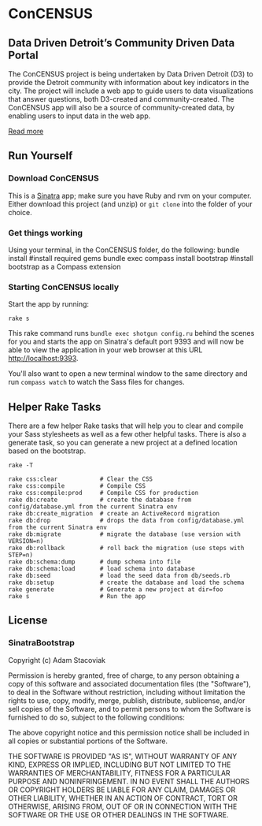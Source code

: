 # ConCENSUS

## Data Driven Detroit’s Community Driven Data Portal

The ConCENSUS project is being undertaken by Data Driven Detroit (D3) to provide the Detroit community with information about key indicators in the city. The project will include a web app to guide users to data visualizations that answer questions, both D3-created and community-created. The ConCENSUS app will also be a source of community-created data, by enabling users to input data in the web app.

[Read more](http://www.knightfoundation.org/grants/201347656/)

## Run Yourself

### Download ConCENSUS

This is a [Sinatra](http://www.sinatrarb.com/) app; make sure you have Ruby and rvm on your computer. Either download this project (and unzip) or `git clone` into the folder of your choice.

### Get things working

Using your terminal, in the ConCENSUS folder, do the following:
    bundle install  #install required gems
    bundle exec compass install bootstrap #install bootstrap as a Compass extension

### Starting ConCENSUS locally

Start the app by running:

    rake s

This rake command runs `bundle exec shotgun config.ru` behind the scenes for you and starts the app on Sinatra's default port 9393 and will now be able to view the application in your web browser at this URL [http://localhost:9393](http://localhost:9393).

You'll also want to open a new terminal window to the same directory and run `compass watch` to watch the Sass files for changes.

## Helper Rake Tasks

There are a few helper Rake tasks that will help you to clear and compile your Sass stylesheets as well as a few other helpful tasks. There is also a generate task, so you can generate a new project at a defined location based on the bootstrap.

    rake -T

    rake css:clear            # Clear the CSS
    rake css:compile          # Compile CSS
    rake css:compile:prod     # Compile CSS for production
    rake db:create            # create the database from config/database.yml from the current Sinatra env
    rake db:create_migration  # create an ActiveRecord migration
    rake db:drop              # drops the data from config/database.yml from the current Sinatra env
    rake db:migrate           # migrate the database (use version with VERSION=n)
    rake db:rollback          # roll back the migration (use steps with STEP=n)
    rake db:schema:dump       # dump schema into file
    rake db:schema:load       # load schema into database
    rake db:seed              # load the seed data from db/seeds.rb
    rake db:setup             # create the database and load the schema
    rake generate             # Generate a new project at dir=foo
    rake s                    # Run the app


## License

### SinatraBootstrap 
Copyright (c) Adam Stacoviak

Permission is hereby granted, free of charge, to any person obtaining a copy of this software and associated documentation files (the "Software"), to deal in the Software without restriction, including without limitation the rights to use, copy, modify, merge, publish, distribute, sublicense, and/or sell copies of the Software, and to permit persons to whom the Software is furnished to do so, subject to the following conditions:

The above copyright notice and this permission notice shall be included in all copies or substantial portions of the Software.

THE SOFTWARE IS PROVIDED "AS IS", WITHOUT WARRANTY OF ANY KIND, EXPRESS OR IMPLIED, INCLUDING BUT NOT LIMITED TO THE WARRANTIES OF MERCHANTABILITY, FITNESS FOR A PARTICULAR PURPOSE AND NONINFRINGEMENT. IN NO EVENT SHALL THE AUTHORS OR COPYRIGHT HOLDERS BE LIABLE FOR ANY CLAIM, DAMAGES OR OTHER LIABILITY, WHETHER IN AN ACTION OF CONTRACT, TORT OR OTHERWISE, ARISING FROM, OUT OF OR IN CONNECTION WITH THE SOFTWARE OR THE USE OR OTHER DEALINGS IN THE SOFTWARE.
